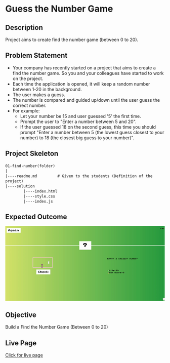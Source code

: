 # Guess the Number Game 

## Description
Project aims to create find the number game (between 0 to 20).

## Problem Statement

- Your company has recently started on a project that aims to create a find the number game. So you and your colleagues have started to work on the project.
- Each time the application is opened, it will keep a random number between 1-20 in the background.
- The user makes a guess.
- The number is compared and guided up/down until the user guess the correct number.
- For example:
    - Let your number be 15 and user guessed '5' the first time.
    - Prompt the user to "Enter a number between 5 and 20".
    - If the user guessed 18 on the second guess, this time you should prompt "Enter a number between 5 (the lowest guess closest to your number) to 18 (the closest big guess to your number)".


## Project Skeleton 

```
01-find-number(folder)
|
|----readme.md         # Given to the students (Definition of the project)          
|----solution
        |----index.html  
        |----style.css   
        |----index.js
```

## Expected Outcome

![Project Snapshot](./guessgame.gif)

## Objective

Build a Find the Number Game (Between 0 to 20)

## Live Page

[Click for live page](https://codedu-collective.github.io/Guess-The-Number/)
